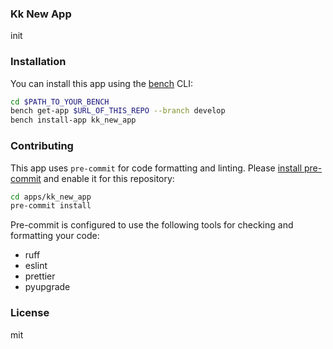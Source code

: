 ### Kk New App

init

### Installation

You can install this app using the [bench](https://github.com/frappe/bench) CLI:

```bash
cd $PATH_TO_YOUR_BENCH
bench get-app $URL_OF_THIS_REPO --branch develop
bench install-app kk_new_app
```

### Contributing

This app uses `pre-commit` for code formatting and linting. Please [install pre-commit](https://pre-commit.com/#installation) and enable it for this repository:

```bash
cd apps/kk_new_app
pre-commit install
```

Pre-commit is configured to use the following tools for checking and formatting your code:

- ruff
- eslint
- prettier
- pyupgrade

### License

mit
